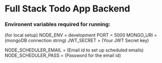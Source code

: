 # Full Stack Todo App Backend

### Environent variables required for running:
(for local setup)
NODE_ENV = development
PORT = 5000
MONGO_URI = (mongoDB connection string)
JWT_SECRET = (Your JWT Secret key)

NODE_SCHEDULER_EMAIL = (Email id to set up scheduled emails)
NODE_SCHEDULER_PASS = (Password for the email id)